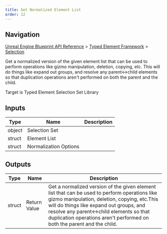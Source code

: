 ```yaml
---
title: Get Normalized Element List
order: 12
---
```

## Navigation

[Unreal Engine Blueprint API Reference](https://dev.epicgames.com/documentation/en-us/unreal-engine/BlueprintAPI) > [Typed Element Framework](https://dev.epicgames.com/documentation/en-us/unreal-engine/BlueprintAPI/TypedElementFramework) > [Selection](https://dev.epicgames.com/documentation/en-us/unreal-engine/BlueprintAPI/TypedElementFramework/Selection)

Get a normalized version of the given element list that can be used to perform operations like gizmo manipulation, deletion, copying, etc.
This will do things like expand out groups, and resolve any parent\<->child elements so that duplication operations aren't performed on both the parent and the child.

Target is Typed Element Selection Set Library

## Inputs

| Type | Name | Description |
| --- | --- | --- |
| object | Selection Set |  |
| struct | Element List |  |
| struct | Normalization Options |  |

## Outputs

| Type | Name | Description |
| --- | --- | --- |
| struct | Return Value | Get a normalized version of the given element list that can be used to perform operations like gizmo manipulation, deletion, copying, etc.This will do things like expand out groups, and resolve any parent\<->child elements so that duplication operations aren't performed on both the parent and the child. |
